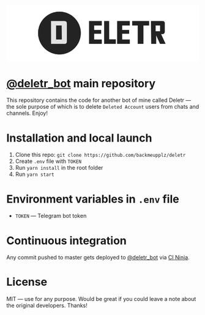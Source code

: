 [![Voicybot](/design/github-header.png?raw=true)](http://voicybot.com/)

# [@deletr_bot](https://t.me/deletr_bot) main repository
This repository contains the code for another bot of mine called Deletr — the sole purpose of which is to delete `Deleted Account` users from chats and channels. Enjoy!

# Installation and local launch
1. Clone this repo: `git clone https://github.com/backmeupplz/deletr`
2. Create `.env` file with `TOKEN`
3. Run `yarn install` in the root folder
4. Run `yarn start`

# Environment variables in `.env` file
* `TOKEN` — Telegram bot token

# Continuous integration
Any commit pushed to master gets deployed to [@deletr_bot](https://t.me/deletr_bot) via [CI Ninja](https://github.com/backmeupplz/ci-ninja).

# License
MIT — use for any purpose. Would be great if you could leave a note about the original developers. Thanks!